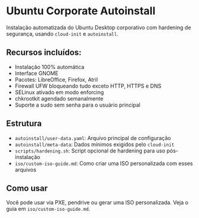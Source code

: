 # Ubuntu Corporate Autoinstall

Instalação automatizada do Ubuntu Desktop corporativo com hardening de segurança, usando `cloud-init` e `autoinstall`.

## Recursos incluídos:

- Instalação 100% automática
- Interface GNOME
- Pacotes: LibreOffice, Firefox, Atril
- Firewall UFW bloqueando tudo exceto HTTP, HTTPS e DNS
- SELinux ativado em modo enforcing
- chkrootkit agendado semanalmente
- Suporte a sudo sem senha para o usuário principal

## Estrutura

- `autoinstall/user-data.yaml`: Arquivo principal de configuração
- `autoinstall/meta-data`: Dados mínimos exigidos pelo `cloud-init`
- `scripts/hardening.sh`: Script opcional de hardening para uso pós-instalação
- `iso/custom-iso-guide.md`: Como criar uma ISO personalizada com esses arquivos

## Como usar

Você pode usar via PXE, pendrive ou gerar uma ISO personalizada. Veja o guia em `iso/custom-iso-guide.md`.
